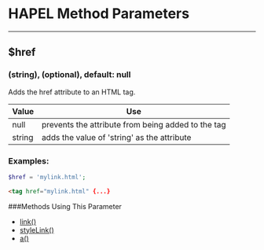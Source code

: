 # HAPEL Method Parameters

---

## $href
### (string), (optional), default: null

Adds the href attribute to an HTML tag.


Value      | Use
-----------|-------------
null       | prevents the attribute from being added to the tag
string     | adds the value of 'string' as the attribute


### Examples:

```php
$href = 'mylink.html';
```
```html
<tag href="mylink.html" {...}
```

###Methods Using This Parameter
* [link()](../methods/link.md)
* [styleLink()](../methods/stylesheet.md)
* [a()](../methods/a.md) 